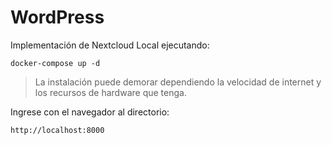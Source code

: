 # WordPress

Implementación de Nextcloud Local ejecutando:  

~~~
docker-compose up -d
~~~

> La instalación puede demorar dependiendo la velocidad de internet y los recursos de hardware que tenga.

Ingrese con el navegador al directorio:
~~~
http://localhost:8000
~~~




